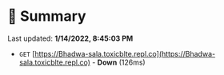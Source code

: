 # 📖 Summary
Last updated: **1/14/2022, 8:45:03 PM**

- `GET` [https://Bhadwa-sala.toxicblte.repl.co](https://Bhadwa-sala.toxicblte.repl.co) - **Down** (126ms)

